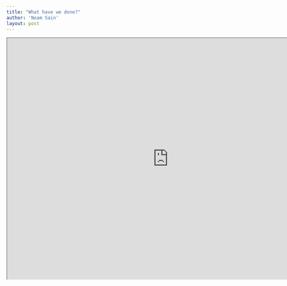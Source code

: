 ```yaml
---
title: "What have we done?"
author: 'Noam Sain'
layout: post
---
```


<iframe height="630" src="https://www.youtube.com/embed/-9SPdh4Nzy4?feature=oembed" title="What Have We Done? - Black Woman Doesn't Like Obama No-More" width="840"></iframe>
